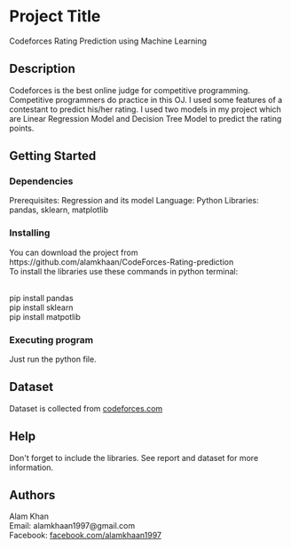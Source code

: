 <h1>Project Title</h1>
Codeforces Rating Prediction using Machine Learning

<h2>Description</h2>
Codeforces is the best online judge for competitive programming. Competitive programmers
do practice in this OJ. I used some features of a contestant to
predict his/her rating. I used two models in my project which are Linear Regression Model and Decision Tree Model to predict the rating points.


<h2>Getting Started</h2>


<h3>Dependencies</h3>
Prerequisites: Regression and its model
Language: Python
Libraries: pandas, sklearn, matplotlib


<h3>Installing</h3>
You can download the project from https://github.com/alamkhaan/CodeForces-Rating-prediction</br>
To install the libraries use these commands in python terminal:</br></br>

pip install pandas</br>
pip install sklearn</br>
pip install matpotlib</br>


<h3>Executing program</h3>
Just run the python file.


<h2>Dataset</h2>
Dataset is collected from <a href="https://www.codeforces.com" target="_blank">codeforces.com</a>


<h2>Help</h2>
Don't forget to include the libraries.
See report and dataset for more information.


<h2>Authors</h2>
Alam Khan</br>
Email: alamkhaan1997@gmail.com</br>
Facebook: <a href="https://www.facebook.com/alamkhaan1997" target="_blank">facebook.com/alamkhaan1997</a>

